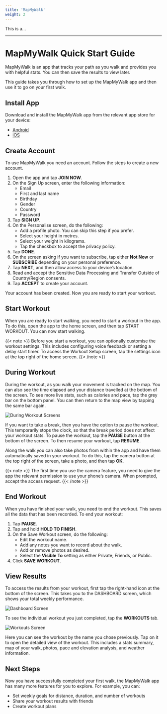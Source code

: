 ```yaml
---
title: 'MapMyWalk'
weight: 2
---
```


This is a...


---

# MapMyWalk Quick Start Guide
MapMyWalk is an app that tracks your path as you walk and provides you with helpful stats. You can then save the results to view later.

This guide takes you through how to set up the MapMyWalk app and then use it to go on your first walk.

## Install App
Download and install the MapMyWalk app from the relevant app store for your device:
- [Android](https://play.google.com/store/apps/details?id=com.mapmywalk.android2&hl=en_GB&gl=US&pli=1)
- [iOS](https://apps.apple.com/gb/app/map-my-walk-by-under-armour/id307861492)

## Create Account
To use MapMyWalk you need an account. Follow the steps to create a new account.

1. Open the app and tap **JOIN NOW**.
1. On the Sign Up screen, enter the following information:
    -	Email
    -	First and last name
    -	Birthday
    -	Gender
    -	Country
    -	Password
1. Tap **SIGN UP**.
1. On the Personalise screen, do the following:
    -	Add a profile photo. You can skip this step if you prefer.
    -	Select your height in metres.
    -	Select your weight in kilograms. 
    -	Tap the checkbox to accept the privacy policy.
1. Tap **DONE**.
1. On the screen asking if you want to subscribe, tap either **Not Now** or **SUBSCRIBE** depending on your personal preference. 
1. Tap **NEXT**, and then allow access to your device’s location.
1. Read and accept the Sensitive Data Processing and Transfer Outside of Country/Region consents. 
1. Tap **ACCEPT** to create your account.

Your account has been created. Now you are ready to start your workout.

## Start Workout
When you are ready to start walking, you need to start a workout in the app. To do this, open the app to the home screen, and then tap START WORKOUT. You can now start walking.

{{< note >}}
Before you start a workout, you can optionally customise the workout settings. This includes configuring voice feedback or setting a delay start timer. To access the Workout Setup screen, tap the settings icon at the top right of the home screen.
{{< /note >}}

## During Workout
During the workout, as you walk your movement is tracked on the map. You can also see the time elapsed and your distance travelled at the bottom of the screen. To see more live stats, such as calories and pace, tap the grey bar on the bottom panel. You can then return to the map view by tapping the same bar again.

![During Workout Screens](../images/mapmywalk/during.png)
 
If you want to take a break, then you have the option to pause the workout. This temporarily stops the clock, so that the break period does not affect your workout stats. To pause the workout, tap the **PAUSE** button at the bottom of the screen. To then resume your workout, tap **RESUME**. 

Along the walk you can also take photos from within the app and have them automatically saved in your workout. To do this, tap the camera button at the top right of the screen, take a photo, and then tap **OK**. 

{{< note >}}
The first time you use the camera feature, you need to give the app the relevant permission to use your phone’s camera. When prompted, accept the access request.
{{< /note >}}

## End Workout
When you have finished your walk, you need to end the workout. This saves all the data that has been recorded. To end your workout:
1. Tap **PAUSE**.
1. Tap and hold **HOLD TO FINISH**.
1. On the Save Workout screen, do the following:
    - Edit the workout name.
    - Add any notes you want to record about the walk.
    - Add or remove photos as desired.
    - Select the **Visible To** setting as either Private, Friends, or Public.
1. Click **SAVE WORKOUT**.

## View Results
To access the results from your workout, first tap the right-hand icon at the bottom of the screen. This takes you to the DASHBOARD screen, which shows your total weekly performance.

![Dashboard Screen](../images/mapmywalk/dashboard.png)
 
To see the individual workout you just completed, tap the **WORKOUTS** tab.

![Workouts Screen](../images/mapmywalk/workouts.png)
 
Here you can see the workout by the name you chose previously. Tap on it to open the detailed view of the workout. This includes a stats summary, map of your walk, photos, pace and elevation analysis, and weather information.

## Next Steps
Now you have successfully completed your first walk, the MapMyWalk app has many more features for you to explore. For example, you can:
- Set weekly goals for distance, duration, and number of workouts
- Share your workout results with friends 
- Create workout plans
